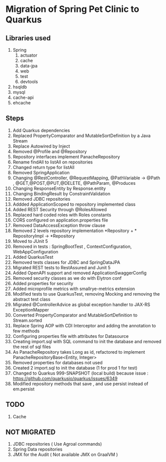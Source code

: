 # Migration of Spring Pet Clinic to Quarkus

## Libraries used

1. Spring
   1. actuator
   2. cache
   3. data-jpa
   4. web
   5. test
   6. devtools
2. hsqldb
3. mysql
4. cache-api
5. ehcache


## Steps

1. Add Quarkus dependencies
2. Replaced PropertyComparator and MutableSortDefinition by a Java Stream
3. Replace Autowired by Inject
4. Removed @Profile and @Repository
5. Repository interfaces implement PanacheRepository
6. Rename findAll to listAll on repositories
7. Changed return type for listAll
8. Removed SpringApplication
9. Changing @RestController, @RequestMapping, @PathVariable -> @Path , @GET,@POST,@PUT,@DELETE, @PathParam, @Produces
10. Changing ResponseEntity by Response.entity
11. Changing BindingResult by ConstraintValidation
12. Removed JDBC repositories
13. Addded ApplicationScoped to repository implemented class
14. Added REST Security through @RolesAllowed
15. Replaced hard coded roles with Roles constants
16. CORS configured on application.properties file
17. Removed DataAccessException throw clause
18. Removed 2 levels repository implementation *Repository + * RepositoryImpl -> *Repository
19. Moved to JUnit 5
20. Removed in tests : SpringBootTest , ContextConfiguration, WebAppConfiguration
21. Added QuarkusTest
22. Removed tests classes for JDBC and SpringDataJPA
23. Migrated REST tests to RestAssured and Junit 5
24. Added OpenAPI support and removed ApplicationSwaggerConfig
25. Removed security classes as we do with Elytron conf
26. Added properties for security
27. Added microprofile metrics with smallrye-metrics extension
28. Modified tests to use QuarkusTest, removing Mocking and removing the abstract test class
29. Migrated @ControllerAdvice as global exception handler to JAX-RS ExceptionMapper
30. Converted PropertyComparator and MutableSortDefinition to Stream.sorted
31. Replace Spring AOP with CDI Interceptor and adding the annotation to few methods
32. Configuring properties file with attributes for Datasource
33. Creating import.sql with SQL command to init the database and removed the rest of sql files
34. As PanacheRepository takes Long as id, refactored to implement PanacheRepositoryBase<Entity, Integer>
35. Removed properties for databases not used
36. Created 2 import.sql to init the database (1 for prod 1 for test)
37. Changed to Quarkus 999-SNAPSHOT (local build) because issue : https://github.com/quarkusio/quarkus/issues/6349
38. Modified repository methods that save , and use persist instead of em.persist 

## TODO

1. Cache
  
## NOT MIGRATED

1. JDBC repositories ( Use Agroal commands)
2. Spring Data repositories
3. JMX for the Audit ( Not available JMX on GraalVM )